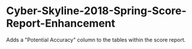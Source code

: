 # Cyber-Skyline-2018-Spring-Score-Report-Enhancement
Adds a "Potential Accuracy" column to the tables within the score report.
